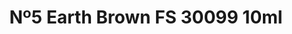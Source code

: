 ---
layout: product
title: "Nº5 Earth Brown  FS 30099  10ml"
price: "330" 
desc: "Nitro 10mL"
img_path: "/assets/img/RC029.webp"
brand: "AK "
available: true
special_offer: false
new: false
soon: false
cat: "020000"
subcat: "020200"
subsubcat: "020201"
sifra: "RC029"
popular: false
---